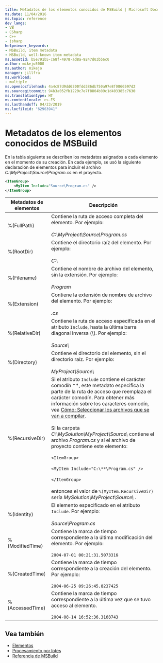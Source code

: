 ```yaml
---
title: Metadatos de los elementos conocidos de MSBuild | Microsoft Docs
ms.date: 11/04/2016
ms.topic: reference
dev_langs:
- VB
- CSharp
- C++
- jsharp
helpviewer_keywords:
- MSBuild, item metadata
- MSBuild, well-known item metadata
ms.assetid: b5e791b5-c68f-4978-ad8a-9247d03bb6c0
author: mikejo5000
ms.author: mikejo
manager: jillfra
ms.workload:
- multiple
ms.openlocfilehash: 4a4c87d9dd6200fdd386db750a97e8f0866597d2
ms.sourcegitcommit: 94b3a052fb1229c7e7f8804b09c1d403385c7630
ms.translationtype: HT
ms.contentlocale: es-ES
ms.lasthandoff: 04/23/2019
ms.locfileid: "62963941"
---
```

# <a name="msbuild-well-known-item-metadata"></a>Metadatos de los elementos conocidos de MSBuild
En la tabla siguiente se describen los metadatos asignados a cada elemento en el momento de su creación. En cada ejemplo, se usó la siguiente declaración de elementos para incluir el archivo *C:\MyProject\Source\Program.cs* en el proyecto.

```xml
<ItemGroup>
    <MyItem Include="Source\Program.cs" />
</ItemGroup>
```

|Metadatos de elementos|Descripción|
|-------------------|-----------------|
|%(FullPath)|Contiene la ruta de acceso completa del elemento. Por ejemplo:<br /><br /> *C:\MyProject\Source\Program.cs*|
|%(RootDir)|Contiene el directorio raíz del elemento. Por ejemplo:<br /><br /> *C:\\*|
|%(Filename)|Contiene el nombre de archivo del elemento, sin la extensión. Por ejemplo:<br /><br /> *Program*|
|%(Extension)|Contiene la extensión de nombre de archivo del elemento. Por ejemplo:<br /><br /> *.cs*|
|%(RelativeDir)|Contiene la ruta de acceso especificada en el atributo `Include`, hasta la última barra diagonal inversa (\\). Por ejemplo:<br /><br /> *Source\\*|
|%(Directory)|Contiene el directorio del elemento, sin el directorio raíz. Por ejemplo:<br /><br /> *MyProject\\Source\\*|
|%(RecursiveDir)|Si el atributo `Include` contiene el carácter comodín \*\*, este metadato especifica la parte de la ruta de acceso que reemplaza el carácter comodín. Para obtener más información sobre los caracteres comodín, vea [Cómo: Seleccionar los archivos que se van a compilar](../msbuild/how-to-select-the-files-to-build.md).<br /><br /> Si la carpeta *C:\MySolution\MyProject\Source\\* contiene el archivo *Program.cs* y si el archivo de proyecto contiene este elemento:<br /><br /> `<ItemGroup>`<br /><br /> `<MyItem Include="C:\**\Program.cs" />`<br /><br /> `</ItemGroup>`<br /><br /> entonces el valor de `%(MyItem.RecursiveDir)` sería *MySolution\MyProject\Source\\* .|
|%(Identity)|El elemento especificado en el atributo `Include`. Por ejemplo:<br /><br /> *Source\Program.cs*|
|%(ModifiedTime)|Contiene la marca de tiempo correspondiente a la última modificación del elemento. Por ejemplo:<br /><br /> `2004-07-01 00:21:31.5073316`|
|%(CreatedTime)|Contiene la marca de tiempo correspondiente a la creación del elemento. Por ejemplo:<br /><br /> `2004-06-25 09:26:45.8237425`|
|%(AccessedTime)|Contiene la marca de tiempo correspondiente a la última vez que se tuvo acceso al elemento.<br /><br /> `2004-08-14 16:52:36.3168743`|

## <a name="see-also"></a>Vea también
- [Elementos](../msbuild/msbuild-items.md)
- [Procesamiento por lotes](../msbuild/msbuild-batching.md)
- [Referencia de MSBuild](../msbuild/msbuild-reference.md)